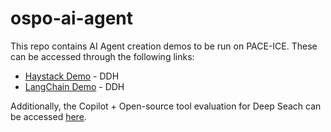 # ospo-ai-agent

This repo contains AI Agent creation demos to be run on PACE-ICE. These can be accessed through the following links:

* [Haystack Demo](https://github.com/gt-ospo/ospo-ai-agent/tree/main/Demo/haystack_demo) - DDH
* [LangChain Demo](https://github.com/gt-ospo/ospo-ai-agent/tree/main/Demo/langchain_demo) - DDH 

Additionally, the Copilot + Open-source tool evaluation for Deep Seach can be accessed [here](https://github.com/gt-ospo/ospo-ai-agent/blob/main/Demo/copilot%2Bopen-source_options.md).
